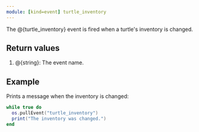 ```yaml
---
module: [kind=event] turtle_inventory
---
```


The @{turtle_inventory} event is fired when a turtle's inventory is changed.

## Return values
1. @{string}: The event name.

## Example
Prints a message when the inventory is changed:
```lua
while true do
  os.pullEvent("turtle_inventory")
  print("The inventory was changed.")
end
```
